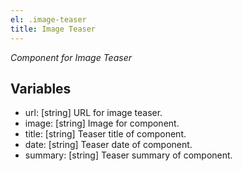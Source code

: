 ```yaml
---
el: .image-teaser
title: Image Teaser
---
```

_Component for Image Teaser_

## Variables
* url: [string] URL for image teaser.
* image: [string] Image for component.
* title: [string] Teaser title of component.
* date: [string] Teaser date of component.
* summary: [string] Teaser summary of component.
